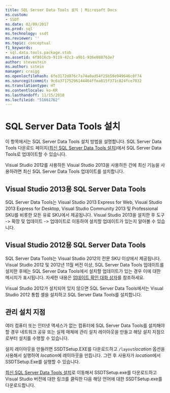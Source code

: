 ```yaml
---
title: SQL Server Data Tools 설치 | Microsoft Docs
ms.custom:
- SSDT
ms.date: 02/09/2017
ms.prod: sql
ms.technology: ssdt
ms.reviewer: ''
ms.topic: conceptual
f1_keywords:
- sql.data.tools.package.stub
ms.assetid: 6f8616cb-9119-42c3-a9b1-936e088763e7
author: stevestein
ms.author: sstein
manager: craigg
ms.openlocfilehash: 6fe3172d876c7a74a0ad54f25b58e949646c0f74
ms.sourcegitcommit: 9c6a37175296144464ffea815f371c024fce7032
ms.translationtype: HT
ms.contentlocale: ko-KR
ms.lasthandoff: 11/15/2018
ms.locfileid: "51661762"
---
```

# <a name="install-sql-server-data-tools"></a>SQL Server Data Tools 설치
이 항목에서는 SQL Server Data Tools 설치 방법을 설명합니다. SQL Server Data Tools 다운로드 페이지([최신 SQL Server Data Tools 설치](https://go.microsoft.com/fwlink/?LinkID=616714))에서 SQL Server Data Tools로 업데이트할 수 있습니다.  
  
Visual Studio 2012를 사용하든 Visual Studio 2013을 사용하든 간에 최신 기능을 사용하려면 최신 SQL Server Data Tools 업데이트를 설치합니다.  
  
## <a name="sql-server-data-tools-for-visual-studio-2013"></a>Visual Studio 2013용 SQL Server Data Tools  
SQL Server Data Tools는 Visual Studio 2013 Express for Web, Visual Studio 2013 Express for Desktop, Visual Studio Community 2013 및 Professional SKU를 비롯한 모든 유료 SKU에서 제공됩니다. Visual Studio 2013을 설치한 후 도구 -> 확장 및 업데이트 -> 업데이트로 이동하여 설치할 업데이트가 있는지 알아볼 수 있습니다.  
  
## <a name="sql-server-data-tools-for-visual-studio-2012"></a>Visual Studio 2012용 SQL Server Data Tools  
SQL Server Data Tools는 Visual Studio 2012의 전문 SKU 이상에서 제공됩니다. Visual Studio 2012 및 2012년 11월 버전 이상, SQL Server Data Tools 업데이트를 설치한 후에는 SQL Server Data Tools에서 설치할 업데이트가 있는 경우 이에 대한 메시지가 표시됩니다. 자세한 내용은 [업데이트 확인 대화 상자](../ssdt/check-for-updates-dialog-box.md)를 참조하세요.  
  
Visual Studio 2012가 설치되어 있지 않으면 SQL Server Data Tools에서는 Visual Studio 2012 통합 셸을 설치하고 SQL Server Data Tools를 설치합니다.  
  
## <a name="administrative-installation-point"></a>관리 설치 지점  
여러 컴퓨터 또는 인터넷 액세스가 없는 컴퓨터에 SQL Server Data Tools를 설치해야 할 경우 네트워크 공유 또는 실제 매체에 관리 설치 레이아웃을 만들고 해당 설치 지점으로부터 설치를 수행할 수 있습니다.  
  
설치 레이아웃을 만들려면 SSDTSetup.EXE를 다운로드하고 `/layout`*location* 옵션을 사용해서 실행하여 *location*에 레이아웃을 만듭니다. 그런 후 사용자가 *location*에서 SSDTSetup.Exe를 실행할 수 있습니다.  
  
[최신 SQL Server Data Tools 설치](https://go.microsoft.com/fwlink/?LinkID=616714)로 이동해서 SSDTSetup.exe를 다운로드하고 Visual Studio 버전에 대한 링크를 클릭한 다음 해당 언어에 대한 SSDTSetup.exe를 다운로드합니다.  
  
